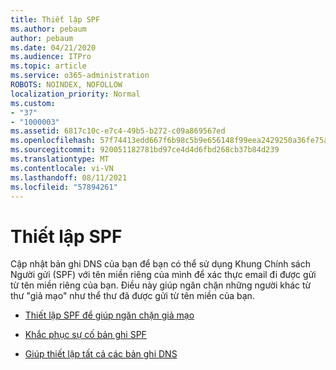 ```yaml
---
title: Thiết lập SPF
ms.author: pebaum
author: pebaum
ms.date: 04/21/2020
ms.audience: ITPro
ms.topic: article
ms.service: o365-administration
ROBOTS: NOINDEX, NOFOLLOW
localization_priority: Normal
ms.custom:
- "37"
- "1000003"
ms.assetid: 6817c10c-e7c4-49b5-b272-c09a869567ed
ms.openlocfilehash: 57f74413edd667f6b98c5b9e656148f99eea2429250a36fe75aa4980a368829d
ms.sourcegitcommit: 920051182781bd97ce4d4d6fbd268cb37b84d239
ms.translationtype: MT
ms.contentlocale: vi-VN
ms.lasthandoff: 08/11/2021
ms.locfileid: "57894261"
---
```

# <a name="set-up-spf"></a>Thiết lập SPF

Cập nhật bản ghi DNS của bạn để bạn có thể sử dụng Khung Chính sách Người gửi (SPF) với tên miền riêng của mình để xác thực email đi được gửi từ tên miền riêng của bạn. Điều này giúp ngăn chặn những người khác từ thư "giả mạo" như thể thư đã được gửi từ tên miền của bạn.
  
- [Thiết lập SPF để giúp ngăn chặn giả mạo](https://docs.microsoft.com/microsoft-365/security/office-365-security/set-up-spf-in-office-365-to-help-prevent-spoofing)

- [Khắc phục sự cố bản ghi SPF](https://docs.microsoft.com/microsoft-365/security/office-365-security/how-office-365-uses-spf-to-prevent-spoofing#SPFTroubleshoot)

- [Giúp thiết lập tất cả các bản ghi DNS](https://docs.microsoft.com/microsoft-365/admin/get-help-with-domains/create-dns-records-at-any-dns-hosting-provider)
